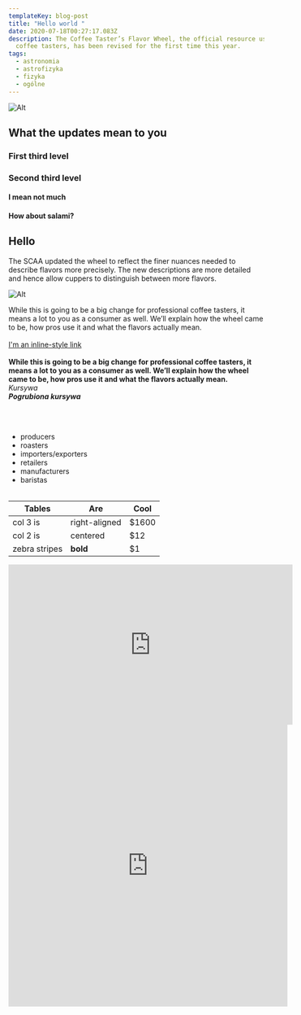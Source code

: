 ```yaml
---
templateKey: blog-post
title: "Hello world "
date: 2020-07-18T00:27:17.083Z
description: The Coffee Taster’s Flavor Wheel, the official resource used by
  coffee tasters, has been revised for the first time this year.
tags:
  - astronomia
  - astrofizyka
  - fizyka
  - ogólne
---
```

![Alt](meme.jpg)

## What the updates mean to you

### First third level

### Second third level

#### I mean not much

#### How about salami?

## Hello

The SCAA updated the wheel to reflect the finer nuances needed to describe flavors more precisely. The new descriptions are more detailed and hence allow cuppers to distinguish between more flavors.

![Alt](sky.jpg)

While this is going to be a big change for professional coffee tasters, it means a lot to you as a consumer as well. We’ll explain how the wheel came to be, how pros use it and what the flavors actually mean.
<br />
<br />
[I'm an inline-style link](https://www.google.com)
<br />
<br />
**While this is going to be a big change for professional coffee tasters, it means a lot to you as a consumer as well. We’ll explain how the wheel came to be, how pros use it and what the flavors actually mean.**\
*Kursywa*\
***Pogrubiona kursywa***

<br />
<br />

* producers
* roasters
* importers/exporters
* retailers
* manufacturers
* baristas
  <br />
  <br />

| Tables        | Are           | Cool  |
| ------------- | ------------- | ----- |
| col 3 is      | right-aligned | $1600 |
| col 2 is      | centered      | $12   |
| zebra stripes | **bold**      | $1    |

<iframe width="560" height="315" src="https://www.youtube.com/embed/mD6pbCSeWLs" frameborder="0" allow="accelerometer; autoplay; encrypted-media; gyroscope; picture-in-picture" allowfullscreen></iframe>

<iframe id="twitter-widget-0" scrolling="no" frameborder="0" allowtransparency="true" allowfullscreen="true" class="" style="position: static; visibility: visible; width: 550px; height: 554px; display: block; flex-grow: 1;" title="Twitter Tweet" src="https://platform.twitter.com/embed/index.html?dnt=false&amp;embedId=twitter-widget-0&amp;frame=false&amp;hideCard=false&amp;hideThread=false&amp;id=1279128034449203201&amp;lang=en&amp;origin=https%3A%2F%2Fpublish.twitter.com%2F%3Fquery%3Dhttps%253A%252F%252Ftwitter.com%252FAstroBehnken%252Fstatus%252F1279128034449203201%26widget%3DTweet&amp;theme=light&amp;widgetsVersion=9066bb2%3A1593540614199&amp;width=550px" data-tweet-id="1279128034449203201"></iframe>